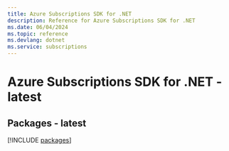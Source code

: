 ```yaml
---
title: Azure Subscriptions SDK for .NET
description: Reference for Azure Subscriptions SDK for .NET
ms.date: 06/04/2024
ms.topic: reference
ms.devlang: dotnet
ms.service: subscriptions
---
```

# Azure Subscriptions SDK for .NET - latest
## Packages - latest
[!INCLUDE [packages](subscriptions-index.md)]